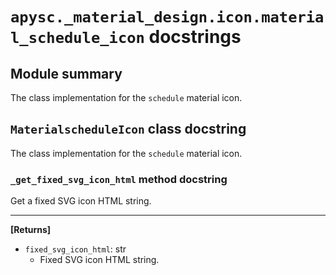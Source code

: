 # `apysc._material_design.icon.material_schedule_icon` docstrings

## Module summary

The class implementation for the `schedule` material icon.

## `MaterialscheduleIcon` class docstring

The class implementation for the `schedule` material icon.

### `_get_fixed_svg_icon_html` method docstring

Get a fixed SVG icon HTML string.<hr>

**[Returns]**

- `fixed_svg_icon_html`: str
  - Fixed SVG icon HTML string.